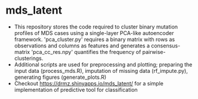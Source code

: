 # mds_latent

- This repository stores the code required to cluster binary mutation profiles of MDS cases using a single-layer PCA-like autoencoder framework. 'pca_cluster.py' requires a binary matrix with rows as observations and columns as features and generates a consensus-matrix 'pca_cc_res.npy' quantifies the frequency of pairwise-clusterings.
- Additional scripts are used for preprocessing and plotting; preparing the input data (process_mds.R), imputation of missing data (rf_impute.py), generating figures (generate_plots.R)
- Checkout https://drmz.shinyapps.io/mds_latent/ for a simple implementation of predictive tool for classification
